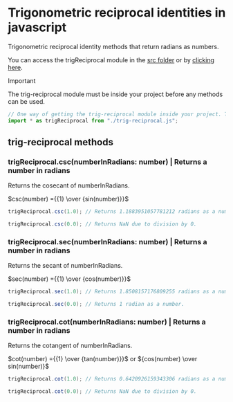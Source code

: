 # Trigonometric reciprocal identities in javascript

Trigonometric reciprocal identity methods that return radians as numbers.

You can access the trigReciprocal module in the [src folder](src) or by [clicking here](src/trig-reciprocal.js).

> [!IMPORTANT]
> The trig-reciprocal module must be inside your project before any methods can be used.

```JavaScript
// One way of getting the trig-reciprocal module inside your project. This requires the module to be in the same folder as the file using this code.
import * as trigReciprocal from "./trig-reciprocal.js";
```

## trig-reciprocal methods

### trigReciprocal.csc(numberInRadians: number) | Returns a number in radians

Returns the cosecant of numberInRadians.

$csc(number) ={{1} \over {sin(number)}}$

```Java
trigReciprocal.csc(1.0); // Returns 1.1883951057781212 radians as a number.
```

```Java
trigReciprocal.csc(0.0); // Returns NaN due to division by 0.
```

### trigReciprocal.sec(numberInRadians: number) | Returns a number in radians

Returns the secant of numberInRadians.

$sec(number) ={{1} \over {cos(number)}}$

```Java
trigReciprocal.sec(1.0); // Returns 1.8508157176809255 radians as a number.
```

```Java
trigReciprocal.sec(0.0); // Returns 1 radian as a number.
```

### trigReciprocal.cot(numberInRadians: number) | Returns a number in radians

Returns the cotangent of numberInRadians.

$cot(number) ={{1} \over {tan(number)}}$ or ${cos(number) \over sin(number)}$

```Java
trigReciprocal.cot(1.0); // Returns 0.6420926159343306 radians as a number.
```

```Java
trigReciprocal.cot(0.0); // Returns NaN due to division by 0.
```
